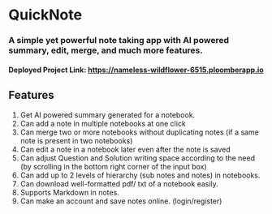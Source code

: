 # QuickNote
### A simple yet powerful note taking app with AI powered summary, edit, merge, and much more features.

#### Deployed Project Link: https://nameless-wildflower-6515.ploomberapp.io

## Features

1. Get AI powered summary generated for a notebook.
2. Can add a note in multiple notebooks at one click
3. Can merge two or more notebooks without duplicating notes (if a same note is present in two notebooks)
4. Can edit a note in a notebook later even after the note is saved
5. Can adjust Question and Solution writing space according to the need (by scrolling in the bottom right corner of the input box)
6. Can add up to 2 levels of hierarchy (sub notes and notes) in notebooks.
7. Can download well-formatted pdf/ txt of a notebook easily.
8. Supports Markdown in notes.
9. Can make an account and save notes online. (login/register)


